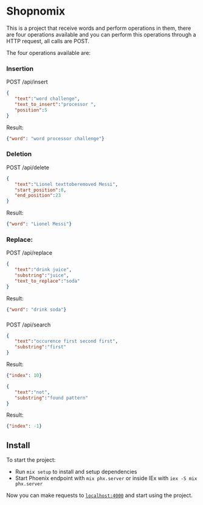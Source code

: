 # Shopnomix

This is a project that receive words and perform operations in them, there are four operations available and you can perform this operations through a HTTP request, all calls are POST.

The four operations available are:

### Insertion
POST /api/insert
```json
{
   "text":"word challenge",
   "text_to_insert":"processor ",
   "position":5
}
```
Result:
```json
{"word": "word processor challenge"}
```

### Deletion 
POST /api/delete
```json
{
   "text":"Lionel texttoberemoved Messi",
   "start_position":8,
   "end_position":23
}
```
Result:
```json
{"word": "Lionel Messi"}
```


### Replace:
POST /api/replace
```json
{
   "text":"drink juice",
   "substring":"juice",
   "text_to_replace":"soda"
}
```
Result:
```json
{"word": "drink soda"}
```


###  
POST /api/search
```json
{
   "text":"occurence first second first",
   "substring":"first"
}
```
Result:
```json
{"index": 10}
```


```json
{
   "text":"not",
   "substring":"found pattern"
}
```
Result:
```json
{"index": -1}
```

## Install
To start the project:

  * Run `mix setup` to install and setup dependencies
  * Start Phoenix endpoint with `mix phx.server` or inside IEx with `iex -S mix phx.server`

Now you can make requests to [`localhost:4000`](http://localhost:4000) and start using the project.
